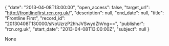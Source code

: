 {
  "date": "2013-04-08T13:00:00", 
  "open_access": false, 
  "target_url": "http://frontlinefirst.rcn.org.uk/", 
  "description": null, 
  "end_date": null, 
  "title": "Frontline First", 
  "record_id": "20130408T130000/sNoUzrzP2hhJVSwydZhVng==", 
  "publisher": "rcn.org.uk", 
  "start_date": "2013-04-08T13:00:00Z", 
  "subject": null
}

None